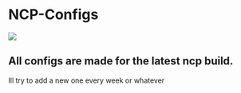 # NCP-Configs
![](https://img.shields.io/discord/859920290938748939?color=%23ff0000&label=Discord&style=flat-square)

## All configs are made for the latest ncp build.
Ill try to add a new one every week or whatever 
